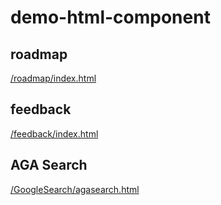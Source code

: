 # demo-html-component
## roadmap
[/roadmap/index.html](/roadmap/index.html)

## feedback
[/feedback/index.html](/feedback/index.html)

## AGA Search
[/GoogleSearch/agasearch.html](/GoogleSearch/agasearch.html)